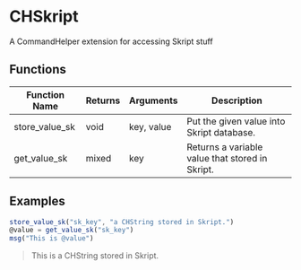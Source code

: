 # CHSkript
A CommandHelper extension for accessing Skript stuff 

## Functions

| Function Name  | Returns | Arguments  | Description                                     |
| -------------- | ------- | ---------- | ----------------------------------------------- |
| store_value_sk | void    | key, value | Put the given value into Skript database.       |
| get_value_sk   | mixed   | key        | Returns a variable value that stored in Skript. |

## Examples

```javascript
store_value_sk("sk_key", "a CHString stored in Skript.")
@value = get_value_sk("sk_key") 
msg("This is @value")
```

> This is a CHString stored in Skript.